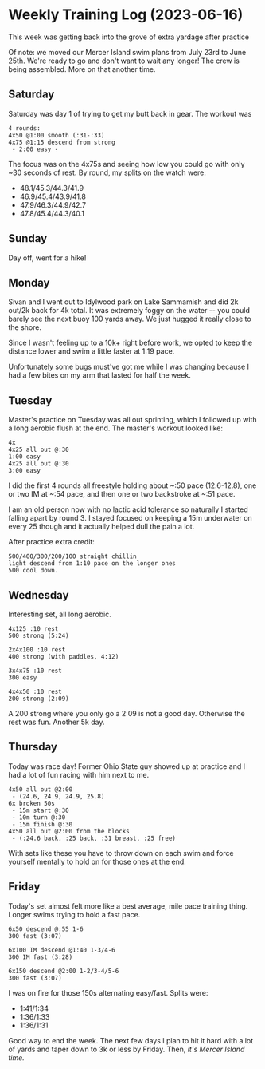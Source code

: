 # Weekly Training Log (2023-06-16)
This week was getting back into the grove of extra yardage after practice

Of note: we moved our Mercer Island swim plans from July 23rd to June 25th. We're ready to go and don't want to wait any longer! The crew is being assembled. More on that another time.

## Saturday
Saturday was day 1 of trying to get my butt back in gear. The workout was

    4 rounds:
    4x50 @1:00 smooth (:31-:33)
    4x75 @1:15 descend from strong
     - 2:00 easy -

The focus was on the 4x75s and seeing how low you could go with only ~30 seconds of rest. By round, my splits on the watch were:
* 48.1/45.3/44.3/41.9
* 46.9/45.4/43.9/41.8
* 47.9/46.3/44.9/42.7
* 47.8/45.4/44.3/40.1

## Sunday
Day off, went for a hike!

## Monday
Sivan and I went out to Idylwood park on Lake Sammamish and did 2k out/2k back for 4k total. It was extremely foggy on the water -- you could barely see the next buoy 100 yards away. We just hugged it really close to the shore.

Since I wasn't feeling up to a 10k+ right before work, we opted to keep the distance lower and swim a little faster at 1:19 pace.

Unfortunately some bugs must've got me while I was changing because I had a few bites on my arm that lasted for half the week.

## Tuesday
Master's practice on Tuesday was all out sprinting, which I followed up with a long aerobic flush at the end. The master's workout looked like:

    4x
    4x25 all out @:30
    1:00 easy
    4x25 all out @:30
    3:00 easy

I did the first 4 rounds all freestyle holding about ~:50 pace (12.6-12.8), one or two IM at ~:54 pace, and then one or two backstroke at ~:51 pace.

I am an old person now with no lactic acid tolerance so naturally I started falling apart by round 3. I stayed focused on keeping a 15m underwater on every 25 though and it actually helped dull the pain a lot.

After practice extra credit:

    500/400/300/200/100 straight chillin
    light descend from 1:10 pace on the longer ones
    500 cool down.

## Wednesday
Interesting set, all long aerobic.

    4x125 :10 rest
    500 strong (5:24)

    2x4x100 :10 rest
    400 strong (with paddles, 4:12)

    3x4x75 :10 rest
    300 easy

    4x4x50 :10 rest
    200 strong (2:09)

A 200 strong where you only go a 2:09 is not a good day. Otherwise the rest was fun. Another 5k day.

## Thursday
Today was race day! Former Ohio State guy showed up at practice and I had a lot of fun racing with him next to me.

    4x50 all out @2:00
     - (24.6, 24.9, 24.9, 25.8)
    6x broken 50s
     - 15m start @:30
     - 10m turn @:30
     - 15m finish @:30
    4x50 all out @2:00 from the blocks
     - (:24.6 back, :25 back, :31 breast, :25 free)

With sets like these you have to throw down on each swim and force yourself mentally to hold on for those ones at the end.

## Friday
Today's set almost felt more like a best average, mile pace training thing. Longer swims trying to hold a fast pace.

    6x50 descend @:55 1-6
    300 fast (3:07)

    6x100 IM descend @1:40 1-3/4-6
    300 IM fast (3:28)

    6x150 descend @2:00 1-2/3-4/5-6
    300 fast (3:07)

I was on fire for those 150s alternating easy/fast. Splits were:
* 1:41/1:34
* 1:36/1:33
* 1:36/1:31

Good way to end the week. The next few days I plan to hit it hard with a lot of yards and taper down to 3k or less by Friday. Then, _it's Mercer Island time._